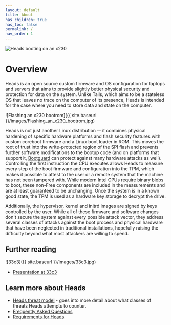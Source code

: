 ```yaml
---
layout: default
title: About
has_children: true
has_toc: false
permalink: /
nav_order: 1
---
```


![Heads booting on an x230](https://user-images.githubusercontent.com/827570/156627927-7239a936-e7b1-4ffb-9329-1c422dc70266.jpeg)

Overview
===

Heads is an open source custom firmware and OS configuration for laptops
and servers that aims to provide slightly better physical security and
protection for data on the system. Unlike Tails, which aims to be a
stateless OS that leaves no trace on the computer of its presence, Heads
is intended for the case where you need to store data and state on the
computer.

![Flashing an x230 bootrom]({{ site.baseurl }}/images/Flashing_an_x230_bootrom.jpg)

Heads is not just another Linux distribution -- it combines physical
hardening of specific hardware platforms and flash security features with
custom coreboot firmware and a Linux boot loader in ROM.  This moves
the root of trust into the write-protected region of the SPI flash and
prevents further software modifications to the bootup code (and on
platforms that support it, [Bootguard](https://trmm.net/Bootguard) can
protect against many hardware attacks as well).  Controlling the
first instruction the CPU executes allows Heads to measure every step of
the boot firmware and configuration into the TPM, which makes it possible
to attest to the user or a remote system that the machine has not been
tampered with.
While modern Intel CPUs require binary blobs to boot, these non-Free
components are included in the measurements and are at least guaranteed
to be unchanging.  Once the system is in a known good state, the TPM is
used as a hardware key storage to decrypt the drive.


Additionally, the hypervisor, kernel and initrd images are signed by
 keys controlled by the user.  While all of these firmware and software changes
 don't secure the system against every possible attack vector, they address
 several classes of attacks against the boot process and physical hardware
 that have been neglected in traditional installations, hopefully raising
 the difficulty beyond what most attackers are willing to spend.

Further reading
---

![33c3]({{ site.baseurl }}/images/33c3.jpg)

* [Presentation at 33c3](https://trmm.net/Heads_33c3)

Learn more about Heads
---

* [Heads threat model](/Heads-threat-model/) - goes into more
 detail about what classes of threats Heads attempts to counter.
* [Frequently Asked Questions](/FAQ/)
* [Requirements for Heads](/Install-and-Configure)
